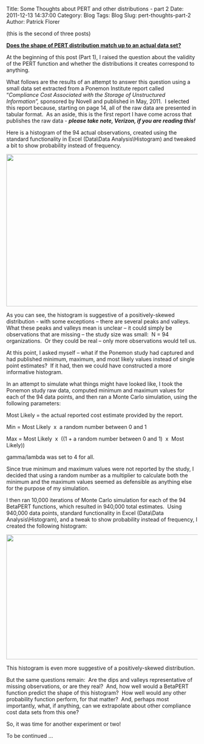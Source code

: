 Title: Some Thoughts about PERT and other distributions - part 2
Date: 2011-12-13 14:37:00
Category: Blog
Tags: Blog
Slug: pert-thoughts-part-2
Author: Patrick Florer

<p><span face="">(this is the second of three posts)</span></p>
<p><strong><u><span face="">Does the shape of PERT distribution match up to an actual data set?</span></u></strong></p>
<p><span face="">At the beginning of this post (Part 1), I raised the question about the validity of the PERT function and whether the distributions it creates correspond to anything. </span></p>
<p><span face="">What follows are the results of an attempt to answer this question using a small data set extracted from a Ponemon Institute report called &ldquo;<em>Compliance Cost Associated with the Storage of Unstructured Information&rdquo;, </em>sponsored by Novell and published in May, 2011. &nbsp;I selected this report because, starting on page 14, all of the raw data are presented in tabular format.&nbsp; As an aside, this is the first report I have come across that publishes the raw data - <strong><em>please take note, Verizon, if you are reading this!</em></strong></span></p>
<p><span face="">Here is a histogram of the 94 actual observations, created using the standard functionality in Excel (Data\Data Analysis\Histogram) and tweaked a bit to show probability instead of frequency.</span></p>
<p><img src="{filename}/images/SIRABlog2011_11_30_v4-pt2-graphic1.jpg" style="width: 600px; height: 400px; " /></p>
<p align="center"></p>
<p><span face="">As you can see, the histogram is suggestive of a positively-skewed distribution - with some exceptions &ndash; there are several peaks and valleys.&nbsp; What these peaks and valleys mean is unclear &ndash; it could simply be observations that are missing &ndash; the study size was small:&nbsp; N = 94 organizations.&nbsp; Or they could be real &ndash; only more observations would tell us.</span></p>
<p><span face="">At this point, I asked myself &ndash; what if the Ponemon study had captured and had published minimum, maximum, and most likely values instead of single point estimates?&nbsp; If it had, then we could have constructed a more informative histogram.</span></p>
<p><span face="">In an attempt to simulate what things might have looked like, I took the Ponemon study raw data, computed minimum and maximum values for each of the 94 data points, and then ran a Monte Carlo simulation, using the following parameters:</span></p>
<p><span face="">Most Likely = the actual reported cost estimate provided by the report.</span></p>
<p><span face="">Min = Most Likely&nbsp; x&nbsp; a random number between 0 and 1</span></p>
<p><span face="">Max = Most Likely&nbsp; x&nbsp; ((1 + a random number between 0 and 1)&nbsp; x&nbsp; Most Likely))</span></p>
<p><span face="">gamma/lambda was set to 4 for all.</span></p>
<p><span face="">Since true minimum and maximum values were not reported by the study, I decided that using a random number as a multiplier to calculate both the minimum and the maximum values seemed as defensible as anything else for the purpose of my simulation.</span></p>
<p><span face="">I then ran 10,000 iterations of Monte Carlo simulation for each of the 94 BetaPERT functions, which resulted in 940,000 total estimates.&nbsp; Using 940,000 data points, standard functionality in Excel (Data\Data Analysis\Histogram), and a tweak to show probability instead of frequency, I created the following histogram:</span></p>
<p><img src="{filename}/images/SIRABlog2011_11_30_v4-pt2-graphic2.jpg" style="width: 600px; height: 328px; " /></p>
<p align="center"></p>
<p>This histogram is even more suggestive of a positively-skewed distribution.</p>
<p><span face="">But the same questions remain:&nbsp; Are the dips and valleys representative of missing observations, or are they real?&nbsp; And, how well would a BetaPERT function predict the shape of this histogram?&nbsp; How well would any other probability function perform, for that matter?&nbsp; And, perhaps most importantly, what, if anything, can we extrapolate about other compliance cost data sets from this one?</span></p>
<p><span face="">So, it was time for another experiment or two!</span></p>
<p><span face="">To be continued &hellip;</span></p>
<p>&nbsp;</p>

